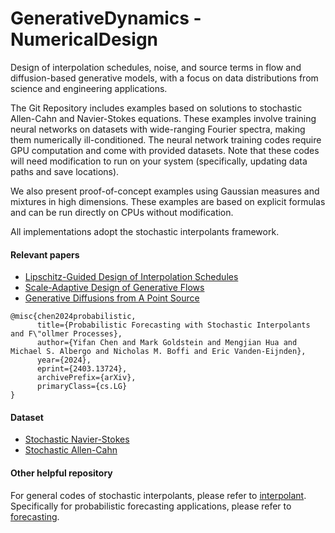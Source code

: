 # GenerativeDynamics - NumericalDesign
Design of interpolation schedules, noise, and source terms in flow and diffusion-based generative models, with a focus on data distributions from science and engineering applications.

The Git Repository includes examples based on solutions to stochastic Allen-Cahn and Navier-Stokes equations. These examples involve training neural networks on datasets with wide-ranging Fourier spectra, making them numerically ill-conditioned. The neural network training codes require GPU computation and come with provided datasets. Note that these codes will need modification to run on your system (specifically, updating data paths and save locations).

We also present proof-of-concept examples using Gaussian measures and mixtures in high dimensions. These examples are based on explicit formulas and can be run directly on CPUs without modification.

All implementations adopt the stochastic interpolants framework.

#### Relevant papers
- [Lipschitz-Guided Design of Interpolation Schedules]()
- [Scale-Adaptive Design of Generative Flows]()
- [Generative Diffusions from A Point Source]()
```
@misc{chen2024probabilistic,
      title={Probabilistic Forecasting with Stochastic Interpolants and F\"ollmer Processes}, 
      author={Yifan Chen and Mark Goldstein and Mengjian Hua and Michael S. Albergo and Nicholas M. Boffi and Eric Vanden-Eijnden},
      year={2024},
      eprint={2403.13724},
      archivePrefix={arXiv},
      primaryClass={cs.LG}
}
```

#### Dataset
- [Stochastic Navier-Stokes](https://zenodo.org/records/10939479)
- [Stochastic Allen-Cahn](https://zenodo.org/uploads/15708250)

#### Other helpful repository
For general codes of stochastic interpolants, please refer to [interpolant](https://github.com/interpolants). Specifically for probabilistic forecasting applications, please refer to [forecasting](https://github.com/interpolants/forecasting).
